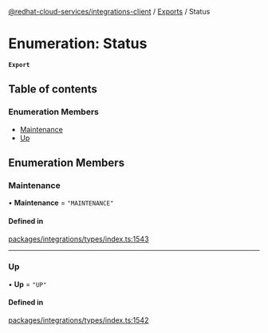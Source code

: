 [@redhat-cloud-services/integrations-client](../README.md) / [Exports](../modules.md) / Status

# Enumeration: Status

**`Export`**

## Table of contents

### Enumeration Members

- [Maintenance](Status.md#maintenance)
- [Up](Status.md#up)

## Enumeration Members

### Maintenance

• **Maintenance** = ``"MAINTENANCE"``

#### Defined in

[packages/integrations/types/index.ts:1543](https://github.com/mkholjuraev/javascript-clients/blob/master/packages/integrations/types/index.ts#L1543)

___

### Up

• **Up** = ``"UP"``

#### Defined in

[packages/integrations/types/index.ts:1542](https://github.com/mkholjuraev/javascript-clients/blob/master/packages/integrations/types/index.ts#L1542)
